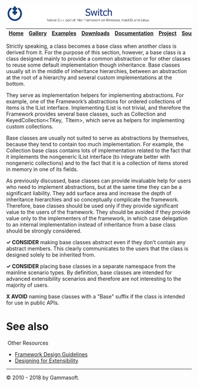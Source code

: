 ![Switch Header](Pictures/SwitchNativeC++port.png)

| [Home](Home.md) | [Gallery](Gallery.md) | [Examples](Examples.md) | [Downloads](Downloads.md) | [Documentation](Documentation.md) | [Project](https://sourceforge.net/projects/switchpro) | [Source](https://github.com/gammasoft71/switch) | [License](License.md) | [Contact](Contact.md) | [GAMMA Soft](https://gammasoft71.wixsite.com/gammasoft) |
|-----------------|-----------------------|-------------------------|-------------------------|-----------------------------------|-------------------------------------------------------|-------------------------------------------------|-----------------------|-----------------------|---------------------------------------------------------|

Strictly speaking, a class becomes a base class when another class is derived from it. For the purpose of this section, however, a base class is a class designed mainly to provide a common abstraction or for other classes to reuse some default implementation though inheritance. Base classes usually sit in the middle of inheritance hierarchies, between an abstraction at the root of a hierarchy and several custom implementations at the bottom.

They serve as implementation helpers for implementing abstractions. For example, one of the Framework’s abstractions for ordered collections of items is the IList<T> interface. Implementing IList<T> is not trivial, and therefore the Framework provides several base classes, such as Collection<T> and KeyedCollection<TKey, TItem>, which serve as helpers for implementing custom collections.

Base classes are usually not suited to serve as abstractions by themselves, because they tend to contain too much implementation. For example, the Collection<T> base class contains lots of implementation related to the fact that it implements the nongeneric IList interface (to integrate better with nongeneric collections) and to the fact that it is a collection of items stored in memory in one of its fields.

As previously discussed, base classes can provide invaluable help for users who need to implement abstractions, but at the same time they can be a significant liability. They add surface area and increase the depth of inheritance hierarchies and so conceptually complicate the framework. Therefore, base classes should be used only if they provide significant value to the users of the framework. They should be avoided if they provide value only to the implementers of the framework, in which case delegation to an internal implementation instead of inheritance from a base class should be strongly considered.

**✓ CONSIDER** making base classes abstract even if they don’t contain any abstract members. This clearly communicates to the users that the class is designed solely to be inherited from.

**✓ CONSIDER** placing base classes in a separate namespace from the mainline scenario types. By definition, base classes are intended for advanced extensibility scenarios and therefore are not interesting to the majority of users.

**X AVOID** naming base classes with a "Base" suffix if the class is intended for use in public APIs.

# See also
​
Other Resources

* [Framework Design Guidelines](FrameworkDesignGuidelines.md)
* [Designing for Extensibility](DesigningForExtensibility.md)

______________________________________________________________________________________________

© 2010 - 2018 by Gammasoft.
